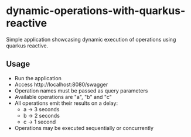 # dynamic-operations-with-quarkus-reactive

Simple application showcasing dynamic execution of operations using quarkus reactive.

## Usage

- Run the application
- Access http://localhost:8080/swagger
- Operation names must be passed as query parameters
- Available operations are "a", "b" and "c"
- All operations emit their results on a delay:
    - a -> 3 seconds
    - b -> 2 seconds
    - c -> 1 second
- Operations may be executed sequentially or concurrently

